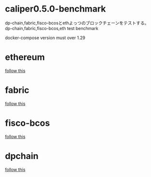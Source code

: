 # caliper0.5.0-benchmark
dp-chain,fabric,fisco-bcosとethよっつのブロックチェーンをテストする。
dp-chain,fabric,fisco-bcos,eth test benchmark 

docker-compose version must over 1.29
# ethereum
[follow this](ethereum_config_generate/Readme.md)

# fabric
[follow this](fabric_config_generate/Readme.md)

# fisco-bcos
[follow this](fisco-bcos_config_generate/Readme.md)

# dpchain
[follow this](https://github.com/zan-san/caliper)
